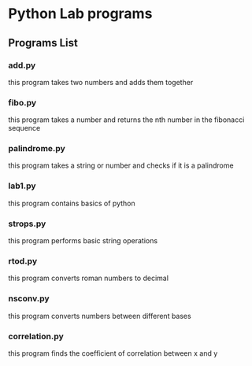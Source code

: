 # Python Lab programs

## Programs List

### add.py

this program takes two numbers and adds them together

### fibo.py

this program takes a number and returns the nth number in the fibonacci sequence

### palindrome.py

this program takes a string or number and checks if it is a palindrome

### lab1.py

this program contains basics of python

### strops.py

this program performs basic string operations

### rtod.py

this program converts roman numbers to decimal

### nsconv.py

this program converts numbers between different bases

### correlation.py

this program finds the coefficient of correlation between x and y
